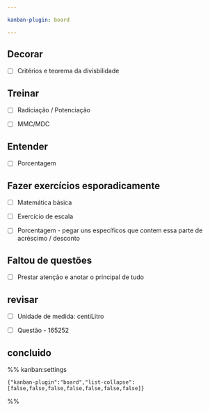 ```yaml
---

kanban-plugin: board

---
```


## Decorar

- [ ] Critérios e teorema da divisbilidade


## Treinar

- [ ] Radiciação / Potenciação
- [ ] MMC/MDC


## Entender

- [ ] Porcentagem


## Fazer exercícios esporadicamente

- [ ] Matemática básica
- [ ] Exercício de escala
- [ ] Porcentagem - pegar uns específicos que contem essa parte de acréscimo / desconto


## Faltou de questões

- [ ] Prestar atenção e anotar o principal de tudo


## revisar

- [ ] Unidade de medida: centiLitro
- [ ] Questão - 165252


## concluido





%% kanban:settings
```
{"kanban-plugin":"board","list-collapse":[false,false,false,false,false,false,false]}
```
%%